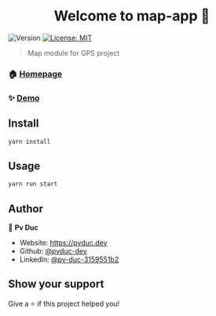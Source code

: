 <h1 align="center">Welcome to map-app 👋</h1>
<p>
  <img alt="Version" src="https://img.shields.io/badge/version-0.15.0-blue.svg?cacheSeconds=2592000" />
  <a href="#" target="_blank">
    <img alt="License: MIT" src="https://img.shields.io/badge/License-MIT-yellow.svg" />
  </a>
</p>

> Map module for GPS project

### 🏠 [Homepage](http://gps.pvduc.dev)

### ✨ [Demo](https://gps.pvduc.dev)

## Install

```sh
yarn install
```

## Usage

```sh
yarn run start
```

## Author

👤 **Pv Duc**

* Website: https://pvduc.dev
* Github: [@pvduc-dev](https://github.com/pvduc-dev)
* LinkedIn: [@pv-duc-3159551b2](https://linkedin.com/in/pv-duc-3159551b2)

## Show your support

Give a ⭐️ if this project helped you!

